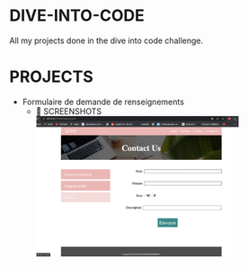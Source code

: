 # DIVE-INTO-CODE
All my projects done in the dive into code challenge.

# PROJECTS
<ul>
    <li> Formulaire de demande de renseignements
    <ul>
    <li> 📸 SCREENSHOTS<br><img  height="250px" src="/screenshots/inquiry2.png"/></li>
    </ul>
    </li>
</ul>

